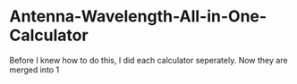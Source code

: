 # Antenna-Wavelength-All-in-One-Calculator
Before I knew how to do this, I did each calculator seperately. Now they are merged into 1
